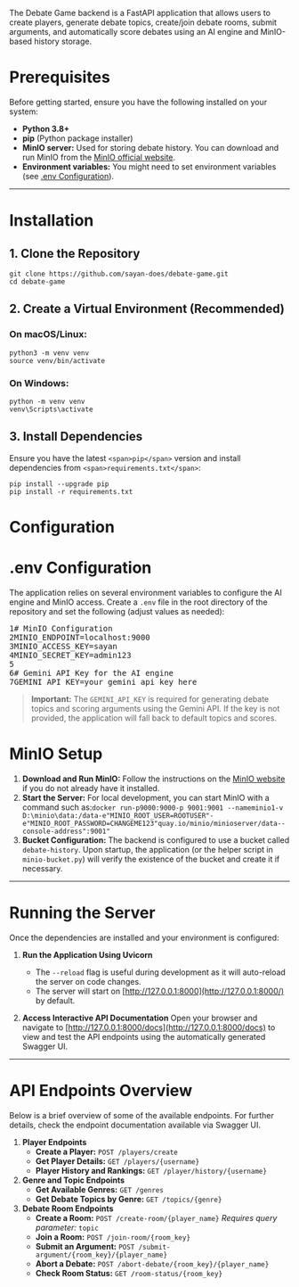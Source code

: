The Debate Game backend is a FastAPI application that allows users to create players, generate debate topics, create/join debate rooms, submit arguments, and automatically score debates using an AI engine and MinIO-based history storage.

# Prerequisites

Before getting started, ensure you have the following installed on your system:

* **Python 3.8+**
* **pip** (Python package installer)
* **MinIO server:** Used for storing debate history. You can download and run MinIO from the [MinIO official website](https://min.io/).
* **Environment variables:** You might need to set environment variables (see [.env Configuration](https://app.greptile.com/chat/8ab54913-7cfd-40c4-8f4b-2b061f75b787#env-configuration)).

---

# Installation

## 1. Clone the Repository

```
git clone https://github.com/sayan-does/debate-game.git
cd debate-game
```

## 2. Create a Virtual Environment (Recommended)

### On macOS/Linux:

```
python3 -m venv venv
source venv/bin/activate
```

### On Windows:

```
python -m venv venv
venv\Scripts\activate
```

## 3. Install Dependencies

Ensure you have the latest `<span>pip</span>` version and install dependencies from `<span>requirements.txt</span>`:

```
pip install --upgrade pip
pip install -r requirements.txt
```


# Configuration

# .env Configuration

The application relies on several environment variables to configure the AI engine and MinIO access. Create a `.env` file in the root directory of the repository and set the following (adjust values as needed):

<pre><span class="linenumber react-syntax-highlighter-line-number">1</span><span># MinIO Configuration
</span><span class="linenumber react-syntax-highlighter-line-number">2</span>MINIO_ENDPOINT=localhost:9000
<span class="linenumber react-syntax-highlighter-line-number">3</span>MINIO_ACCESS_KEY=sayan
<span class="linenumber react-syntax-highlighter-line-number">4</span>MINIO_SECRET_KEY=admin123
<span class="linenumber react-syntax-highlighter-line-number">5</span>
<span class="linenumber react-syntax-highlighter-line-number">6</span># Gemini API Key for the AI engine
<span class="linenumber react-syntax-highlighter-line-number">7</span>GEMINI_API_KEY=your_gemini_api_key_here</code></div></div></pre>

> **Important:** The `GEMINI_API_KEY` is required for generating debate topics and scoring arguments using the Gemini API. If the key is not provided, the application will fall back to default topics and scores.

# MinIO Setup

1. **Download and Run MinIO:**
   Follow the instructions on the [MinIO website](https://min.io/docs/minio/container/index.html) if you do not already have it installed.
2. **Start the Server:**
   For local development, you can start MinIO with a command such as:``docker run-p9000:9000-p 9001:9001 --nameminio1-v D:\minio\data:/data-e"MINIO_ROOT_USER=ROOTUSER"-e"MINIO_ROOT_PASSWORD=CHANGEME123"quay.io/minio/minioserver/data--console-address":9001"``
3. **Bucket Configuration:**
   The backend is configured to use a bucket called `debate-history`. Upon startup, the application (or the helper script in `minio-bucket.py`) will verify the existence of the bucket and create it if necessary.


---

# Running the Server

Once the dependencies are installed and your environment is configured:

1. **Run the Application Using Uvicorn**

   * The `--reload` flag is useful during development as it will auto-reload the server on code changes.
   * The server will start on [http://127.0.0.1:8000](http://127.0.0.1:8000/) by default.
2. **Access Interactive API Documentation**
   Open your browser and navigate to [http://127.0.0.1:8000/docs](http://127.0.0.1:8000/docs) to view and test the API endpoints using the automatically generated Swagger UI.

---

# API Endpoints Overview

Below is a brief overview of some of the available endpoints. For further details, check the endpoint documentation available via Swagger UI.

1. **Player Endpoints**
   * **Create a Player:** `POST /players/create`
   * **Get Player Details:** `GET /players/{username}`
   * **Player History and Rankings:** `GET /player/history/{username}`
2. **Genre and Topic Endpoints**
   * **Get Available Genres:** `GET /genres`
   * **Get Debate Topics by Genre:** `GET /topics/{genre}`
3. **Debate Room Endpoints**
   * **Create a Room:** `POST /create-room/{player_name}`
     *Requires query parameter:* `topic`
   * **Join a Room:** `POST /join-room/{room_key}`
   * **Submit an Argument:** `POST /submit-argument/{room_key}/{player_name}`
   * **Abort a Debate:** `POST /abort-debate/{room_key}/{player_name}`
   * **Check Room Status:** `GET /room-status/{room_key}`
